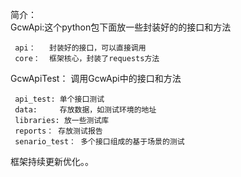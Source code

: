 简介：    
  GcwApi:这个python包下面放一些封装好的的接口和方法
  
     api：   封装好的接口，可以直接调用   
     core：  框架核心，封装了requests方法 
     
  GcwApiTest： 调用GcwApi中的接口和方法
  
     api_test: 单个接口测试
     data:     存放数据，如测试环境的地址
     libraries: 放一些测试库  
     reports： 存放测试报告 
     senario_test： 多个接口组成的基于场景的测试  
  
  
  
框架持续更新优化。。  

